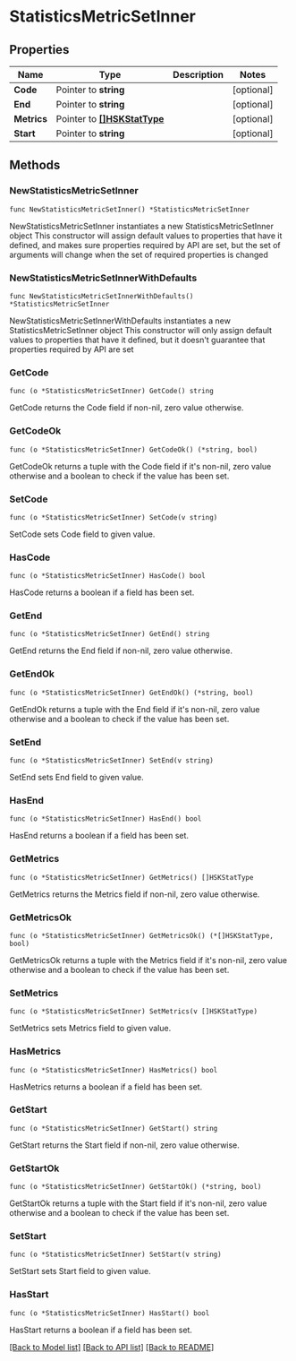 # StatisticsMetricSetInner

## Properties

Name | Type | Description | Notes
------------ | ------------- | ------------- | -------------
**Code** | Pointer to **string** |  | [optional] 
**End** | Pointer to **string** |  | [optional] 
**Metrics** | Pointer to [**[]HSKStatType**](HSKStatType.md) |  | [optional] 
**Start** | Pointer to **string** |  | [optional] 

## Methods

### NewStatisticsMetricSetInner

`func NewStatisticsMetricSetInner() *StatisticsMetricSetInner`

NewStatisticsMetricSetInner instantiates a new StatisticsMetricSetInner object
This constructor will assign default values to properties that have it defined,
and makes sure properties required by API are set, but the set of arguments
will change when the set of required properties is changed

### NewStatisticsMetricSetInnerWithDefaults

`func NewStatisticsMetricSetInnerWithDefaults() *StatisticsMetricSetInner`

NewStatisticsMetricSetInnerWithDefaults instantiates a new StatisticsMetricSetInner object
This constructor will only assign default values to properties that have it defined,
but it doesn't guarantee that properties required by API are set

### GetCode

`func (o *StatisticsMetricSetInner) GetCode() string`

GetCode returns the Code field if non-nil, zero value otherwise.

### GetCodeOk

`func (o *StatisticsMetricSetInner) GetCodeOk() (*string, bool)`

GetCodeOk returns a tuple with the Code field if it's non-nil, zero value otherwise
and a boolean to check if the value has been set.

### SetCode

`func (o *StatisticsMetricSetInner) SetCode(v string)`

SetCode sets Code field to given value.

### HasCode

`func (o *StatisticsMetricSetInner) HasCode() bool`

HasCode returns a boolean if a field has been set.

### GetEnd

`func (o *StatisticsMetricSetInner) GetEnd() string`

GetEnd returns the End field if non-nil, zero value otherwise.

### GetEndOk

`func (o *StatisticsMetricSetInner) GetEndOk() (*string, bool)`

GetEndOk returns a tuple with the End field if it's non-nil, zero value otherwise
and a boolean to check if the value has been set.

### SetEnd

`func (o *StatisticsMetricSetInner) SetEnd(v string)`

SetEnd sets End field to given value.

### HasEnd

`func (o *StatisticsMetricSetInner) HasEnd() bool`

HasEnd returns a boolean if a field has been set.

### GetMetrics

`func (o *StatisticsMetricSetInner) GetMetrics() []HSKStatType`

GetMetrics returns the Metrics field if non-nil, zero value otherwise.

### GetMetricsOk

`func (o *StatisticsMetricSetInner) GetMetricsOk() (*[]HSKStatType, bool)`

GetMetricsOk returns a tuple with the Metrics field if it's non-nil, zero value otherwise
and a boolean to check if the value has been set.

### SetMetrics

`func (o *StatisticsMetricSetInner) SetMetrics(v []HSKStatType)`

SetMetrics sets Metrics field to given value.

### HasMetrics

`func (o *StatisticsMetricSetInner) HasMetrics() bool`

HasMetrics returns a boolean if a field has been set.

### GetStart

`func (o *StatisticsMetricSetInner) GetStart() string`

GetStart returns the Start field if non-nil, zero value otherwise.

### GetStartOk

`func (o *StatisticsMetricSetInner) GetStartOk() (*string, bool)`

GetStartOk returns a tuple with the Start field if it's non-nil, zero value otherwise
and a boolean to check if the value has been set.

### SetStart

`func (o *StatisticsMetricSetInner) SetStart(v string)`

SetStart sets Start field to given value.

### HasStart

`func (o *StatisticsMetricSetInner) HasStart() bool`

HasStart returns a boolean if a field has been set.


[[Back to Model list]](../README.md#documentation-for-models) [[Back to API list]](../README.md#documentation-for-api-endpoints) [[Back to README]](../README.md)


